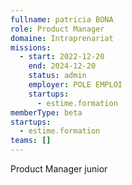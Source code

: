 ```yaml
---
fullname: patricia BONA
role: Product Manager
domaine: Intraprenariat
missions:
  - start: 2022-12-20
    end: 2024-12-20
    status: admin
    employer: POLE EMPLOI
    startups:
      - estime.formation
memberType: beta
startups:
  - estime.formation
teams: []
---
```

Product Manager junior